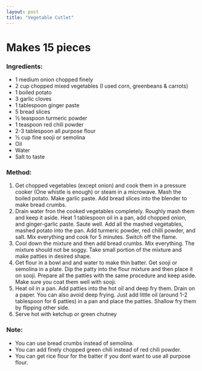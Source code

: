 ```yaml
---
layout: post
title: "Vegetable Cutlet"
---
```




# Makes 15 pieces

### Ingredients:
* 1 medium onion chopped finely
* 2 cup chopped mixed vegetables (I used corn, greenbeans & carrots)
* 1 boiled potato
* 3 garlic cloves
* 1 tablespoon ginger paste 
* 5 bread slices 
* ½ teaspoon turmeric powder
* 1 teaspoon red chili powder
* 2-3 tablespoon all purpose flour
* ½ cup fine sooji or semolina
* Oil
* Water
* Salt to taste

### Method:
1. Get chopped vegetables (except onion) and cook them in a pressure cooker (One whistle is enough) or steam in a microwave. Mash the boiled potato. Make garlic paste. Add bread slices into the blender to make bread crumbs. 
2. Drain water fron the cooked vegetables completely. Roughly mash them and keep it aside. Heat 1 tablespoon oil in a pan, add chopped onion, and ginger-garlic paste. Saute well. Add all the mashed vegetables, mashed potato into the pan. Add turmeric powder, red chilli powder, and salt. Mix everything and cook for 5 minutes. Switch off the flame.
3. Cool down the mixture and then add bread crumbs. Mix everything. The mixture should not be soggy. Take small portion of the mixture and make patties in desired shape. 
4. Get flour in a bowl and and water to make thin batter. Get sooji or semolina in a plate. Dip the patty into the flour mixture and then place it on sooji. Prepare all the patties with the same procedure and keep aside. Make sure you coat them well with sooji. 
5. Heat oil in a pan. Add patties into the hot oil and deep fry them. Drain on a paper. You can also avoid deep frying. Just add little oil (around 1-2 tablespoon for 6 patties) in a pan and place the patties. Shallow fry them by flipping other side. 
6. Serve hot with ketchup or green chutney


### Note:
* You can use bread crumbs instead of semolina.
* You can add finely chopped green chili instead of red chili powder. 
* You can get rice flour for the batter if you dont want to use all purpose flour.